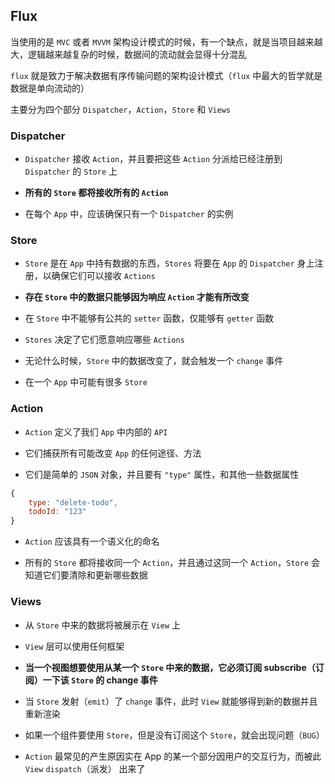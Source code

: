 ## Flux

当使用的是 `MVC` 或者 `MVVM` 架构设计模式的时候，有一个缺点，就是当项目越来越大，逻辑越来越复杂的时候，数据间的流动就会显得十分混乱

`flux` 就是致力于解决数据有序传输问题的架构设计模式（`flux` 中最大的哲学就是数据是单向流动的）


主要分为四个部分 `Dispatcher`，`Action`，`Store` 和 `Views`

### Dispatcher

* `Dispatcher` 接收 `Action`，并且要把这些 `Action` 分派给已经注册到 `Dispatcher` 的 `Store` 上

* **所有的 `Store` 都将接收所有的 `Action`**

* 在每个 `App` 中，应该确保只有一个 `Dispatcher` 的实例

### Store

* `Store` 是在 `App` 中持有数据的东西，`Stores` 将要在 `App` 的 `Dispatcher` 身上注册，以确保它们可以接收 `Actions`

* **存在 `Store` 中的数据只能够因为响应 `Action` 才能有所改变**

* 在 `Store` 中不能够有公共的 `setter` 函数，仅能够有 `getter` 函数

* `Stores` 决定了它们愿意响应哪些 `Actions`

* 无论什么时候，`Store` 中的数据改变了，就会触发一个 `change` 事件

* 在一个 `App` 中可能有很多 `Store`


### Action

* `Action` 定义了我们 `App` 中内部的 `API`

* 它们捕获所有可能改变 `App` 的任何途径、方法

* 它们是简单的 `JSON` 对象，并且要有 `"type"` 属性，和其他一些数据属性

```js
{
    type: "delete-todo",
    todoId: "123"
}
```

* `Action` 应该具有一个语义化的命名

* 所有的 `Store` 都将接收同一个 `Action`，并且通过这同一个 `Action`，`Store` 会知道它们要清除和更新哪些数据 


### Views

* 从 `Store` 中来的数据将被展示在 `View` 上

* `View` 层可以使用任何框架

* **当一个视图想要使用从某一个 `Store` 中来的数据，它必须订阅 subscribe（订阅）一下该 `Store` 的 change 事件**

* 当 `Store` 发射（`emit`）了 `change` 事件，此时 `View` 就能够得到新的数据并且重新渲染

* 如果一个组件要使用 `Store`，但是没有订阅这个 `Store`，就会出现问题（`BUG`）

* `Action` 最常见的产生原因实在 App 的某一个部分因用户的交互行为，而被此 `View` `dispatch`（派发） 出来了

